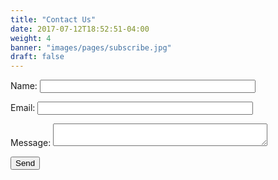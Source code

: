 ```yaml
---
title: "Contact Us"
date: 2017-07-12T18:52:51-04:00
weight: 4
banner: "images/pages/subscribe.jpg"
draft: false
---
```


<form name="contact" netlify-honeypot="bot-field" action="/contact/thanks.html" netlify>
  <p style="display:none;">
    <label>Don’t fill this out: <input name="bot-field"></label>
  </p>
  <p>
    <label>Name: <input type="text" name="name" size="40"></label>
  </p>
  <p>
    <label>Email: <input type="text" name="email" size="40"></label>
  </p>
  <p>
    <label>Message: <textarea name="message" cols="40"></textarea></label>
  </p>
  <p>
    <button type="submit">Send</button>
  </p>
</form>